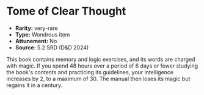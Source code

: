 
# Tome of Clear Thought

* **Rarity:** very-rare
* **Type:** Wondrous item
* **Attunement:** No
* **Source:** 5.2 SRD (D&D 2024)


This book contains memory and logic exercises, and its words are charged with magic. If you spend 48 hours over a period of 6 days or fewer studying the book's contents and practicing its guidelines, your Intelligence increases by 2, to a maximum of 30. The manual then loses its magic but regains it in a century.
